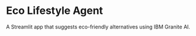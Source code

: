 # Eco Lifestyle Agent
A Streamlit app that suggests eco-friendly alternatives using IBM Granite AI.
